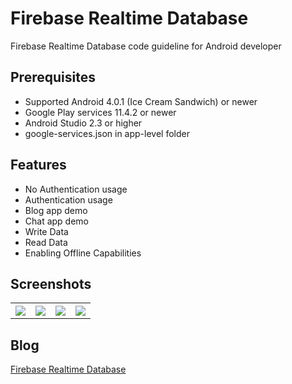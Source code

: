 # Firebase Realtime Database
Firebase Realtime Database code guideline for Android developer

## Prerequisites
* Supported Android 4.0.1 (Ice Cream Sandwich) or newer
* Google Play services 11.4.2 or newer
* Android Studio 2.3 or higher
* google-services.json in app-level folder

## Features
* No Authentication usage
* Authentication usage
* Blog app demo
* Chat app demo
* Write Data
* Read Data
* Enabling Offline Capabilities

## Screenshots
<table width="100%">
	<tr>
	  <th width="25%"><img src="https://cloud.githubusercontent.com/assets/1763410/17574558/8950c014-5f8c-11e6-875c-a1e2a7c6f11a.png"></th>
	  <th width="25%"><img src="https://cloud.githubusercontent.com/assets/1763410/17574557/89100aba-5f8c-11e6-9b23-71cd44295014.png"></th>
	  <th width="25%"><img src="https://cloud.githubusercontent.com/assets/1763410/17574559/89532688-5f8c-11e6-80a8-7005fe1ea55b.png"></th>
		<th width="25%"><img src="https://cloud.githubusercontent.com/assets/1763410/17574560/897c126e-5f8c-11e6-830f-09e70903e8de.png"></th>
	</tr>
</table>

## Blog
[Firebase Realtime Database](https://medium.com/@jirawatee/%E0%B8%A3%E0%B8%B9%E0%B9%89%E0%B8%88%E0%B8%B1%E0%B8%81-firebase-authentication-%E0%B8%95%E0%B8%B1%E0%B9%89%E0%B8%87%E0%B9%81%E0%B8%95%E0%B9%88-zero-%E0%B8%88%E0%B8%99%E0%B9%80%E0%B8%9B%E0%B9%87%E0%B8%99-hero-7dd5839d3588)
